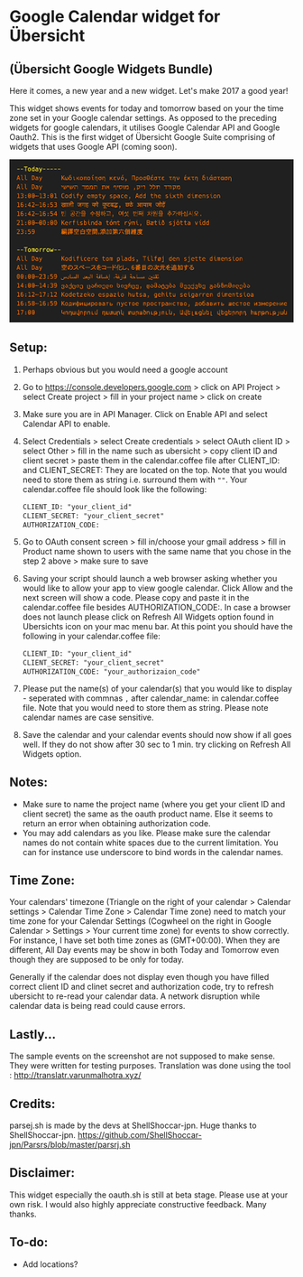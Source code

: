 # Google Calendar widget for Übersicht
## (Übersicht Google Widgets Bundle)

Here it comes, a new year and a new widget. Let's make 2017 a good year!

This widget shows events for today and tomorrow based on your the time zone set in your Google calendar settings. As opposed to the preceding widgets for google calendars, it utilises Google Calendar API and Google Oauth2. This is the first widget of Übersicht Google Suite comprising of widgets that uses Google API (coming soon).

![Google Calendar](screenshot.png "Google Calendar")

## Setup:
1. Perhaps obvious but you would need a google account
2. Go to https://console.developers.google.com > click on API Project > select Create project > fill in your project name > click on create
3. Make sure you are in API Manager. Click on Enable API and select Calendar API to enable.
4. Select Credentials > select Create credentials > select OAuth client ID > select Other > fill in the name such as ubersicht > copy client ID and client secret > paste them in the calendar.coffee file after CLIENT_ID: and CLIENT_SECRET: They are located on the top. Note that you would need to store them as string i.e. surround them with ```""```. 
Your calendar.coffee file should look like the following:

    ```
    CLIENT_ID: "your_client_id"
    CLIENT_SECRET: "your_client_secret"
    AUTHORIZATION_CODE:
    ```

5. Go to OAuth consent screen > fill in/choose your gmail address > fill in Product name shown to users with the same name that you chose in the step 2 above > make sure to save
6. Saving your script should launch a web browser asking whether you would like to allow your app to view google calendar. Click Allow and the next screen will show a code. Please copy and paste it in the calendar.coffee file besides AUTHORIZATION_CODE:. In case a browser does not launch please click on Refresh All Widgets option found in Ubersichts icon on your mac menu bar. At this point you should have the following in your calendar.coffee file:

    ```
    CLIENT_ID: "your_client_id"
    CLIENT_SECRET: "your_client_secret"
    AUTHORIZATION_CODE: "your_authorizaion_code"
    ```
    
7. Please put the name(s) of your calendar(s) that you would like to display - seperated with commnas ```,``` after calendar_name: in calendar.coffee file. Note that you would need to store them as string. Please note calendar names are case sensitive. 
8. Save the calendar and your calendar events should now show if all goes well. If they do not show after 30 sec to 1 min. try clicking on Refresh All Widgets option.

## Notes:
- Make sure to name the project name (where you get your client ID and client secret) the same as the oauth product name. Else it seems to return an error when obtaining authorization code.
- You may add calendars as you like. Please make sure the calendar names do not contain white spaces due to the current limitation. You can for instance use underscore to bind words in the calendar names.

## Time Zone:
Your calendars' timezone (Triangle on the right of your calendar > Calendar settings > Calendar Time Zone > Calendar Time zone) need to match your time zone for your Calendar Settings (Cogwheel on the right in Google Calendar > Settings > Your current time zone) for events to show correctly.
For instance, I have set both time zones as (GMT+00:00). When they are different, All Day events may be show in both Today and Tomorrow even though they are supposed to be only for today. 

Generally if the calendar does not display even though you have filled correct client ID and clinet secret and authorization code, try to refresh ubersicht to re-read your calendar data. A network disruption while calendar data is being read could cause errors.

## Lastly...
The sample events on the screenshot are not supposed to make sense. They were written for testing purposes.
Translation was done using the tool : http://translatr.varunmalhotra.xyz/

## Credits:
parsej.sh is made by the devs at ShellShoccar-jpn. Huge thanks to ShellShoccar-jpn.
https://github.com/ShellShoccar-jpn/Parsrs/blob/master/parsrj.sh

## Disclaimer:
This widget especially the oauth.sh is still at beta stage. Please use at your own risk. I would also highly appreciate constructive feedback. Many thanks.

## To-do:
- Add locations?

